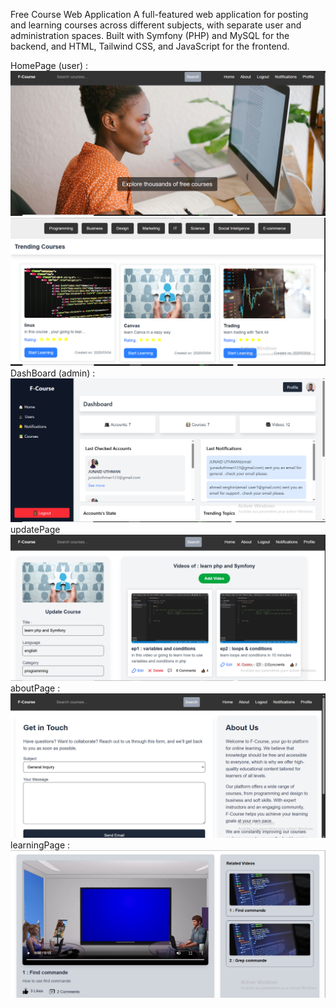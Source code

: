 Free Course Web Application
 A full-featured web application for posting and learning courses across different subjects, with
   separate user and administration spaces. 
 Built with Symfony (PHP) and MySQL for the backend, and HTML, Tailwind CSS, and JavaScript
   for the frontend.


HomePage (user) : 
![Alt Text](public/descriptionImages/index1.PNG)
![Alt Text](public/descriptionImages/home.PNG)
DashBoard (admin) : 
![Alt Text](public/descriptionImages/adminPage.PNG)
updatePage
![Alt Text](public/descriptionImages/updateCourse.PNG)
aboutPage : 
![Alt Text](public/descriptionImages/about.PNG)
learningPage : 
![Alt Text](public/descriptionImages/videoDisplay.PNG)
